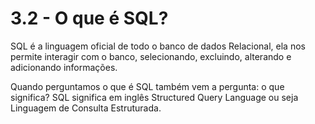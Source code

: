 # 3.2 - O que é SQL?

SQL é a linguagem oficial de todo o banco de dados Relacional, ela nos permite interagir com o banco, selecionando, excluindo, alterando e adicionando informações.

Quando perguntamos o que é SQL também vem a pergunta: o que significa? SQL significa em inglês Structured Query Language ou seja Linguagem de Consulta Estruturada.